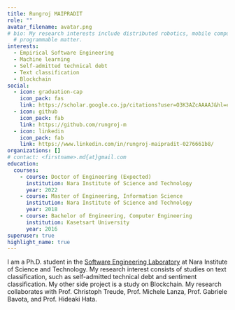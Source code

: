 ```yaml
---
title: Rungroj MAIPRADIT
role: ""
avatar_filename: avatar.png
# bio: My research interests include distributed robotics, mobile computing and
  # programmable matter.
interests:
  - Empirical Software Engineering
  - Machine learning
  - Self-admitted technical debt
  - Text classification
  - Blockchain
social:
  - icon: graduation-cap
    icon_pack: fas
    link: https://scholar.google.co.jp/citations?user=O3K3AZcAAAAJ&hl=en
  - icon: github
    icon_pack: fab
    link: https://github.com/rungroj-m
  - icon: linkedin
    icon_pack: fab
    link: https://www.linkedin.com/in/rungroj-maipradit-0276661b8/
organizations: []
# contact: <firstname>.md{at}gmail.com
education:
  courses:
    - course: Doctor of Engineering (Expected)
      institution: Nara Institute of Science and Technology
      year: 2022
    - course: Master of Engineering, Information Science
      institution: Nara Institute of Science and Technology
      year: 2018
    - course: Bachelor of Engineering, Computer Engineering
      institution: Kasetsart University
      year: 2016
superuser: true
highlight_name: true
---
```

I am a Ph.D. student in the [Software Engineering Laboratory](https://naist-se.github.io/) at Nara Institute of Science and Technology. My research interest consists of studies on text classification, such as self-admitted technical debt and sentiment classification. My other side project is a study on Blockchain. My research collaborates with Prof. Christoph Treude, Prof. Michele Lanza, Prof. Gabriele Bavota, and Prof. Hideaki Hata.
